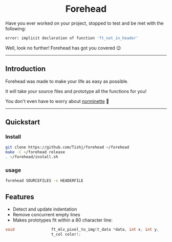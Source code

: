 # <center>Forehead</center>

Have you ever worked on your project, stopped to test and be met with the following:

```bash
error: implicit declaration of function 'ft_not_in_header'
```

Well, look no further! Forehead has got you covered :wink:
***

## Introduction

Forehead was made to make your life as easy as possible.

It will take your source files and prototype all the functions for you!

You don't even have to worry about [norminette](norme.en.pdf) :rocket:
***

## Quickstart

### Install

```bash
git clone https://github.com/Tishj/forehead ~/forehead
make -C ~/forehead release
. ~/forehead/install.sh
```

### usage

```bash
forehead SOURCEFILES -o HEADERFILE
```

## Features

* Detect and update indentation
* Remove concurrent empty lines
* Makes prototypes fit within a 80 character line:

```c
void                ft_mlx_pixel_to_img(t_data *data, int x, int y,
                    t_col color);
```
